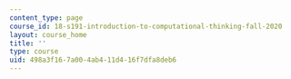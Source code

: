 ```yaml
---
content_type: page
course_id: 18-s191-introduction-to-computational-thinking-fall-2020
layout: course_home
title: ''
type: course
uid: 498a3f16-7a00-4ab4-11d4-16f7dfa8deb6
---
```

